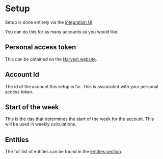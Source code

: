 # Setup

Setup is done entirely via the [integration UI](https://my.home-assistant.io/redirect/config_flow_start/?domain=harvest_time_tracker).

You can do this for as many accounts as you would like.

## Personal access token

This can be obtained on the [Harvest website](https://id.getharvest.com/oauth2/access_tokens/new).

## Account Id

The id of the account this setup is for. This is associated with your personal access token.

## Start of the week

This is the day that determines the start of the week for the account. This will be used in weekly calculations.

## Entities

The full list of entities can be found in the [entities section](./entities.md).